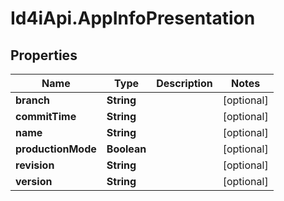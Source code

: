 # Id4iApi.AppInfoPresentation

## Properties
Name | Type | Description | Notes
------------ | ------------- | ------------- | -------------
**branch** | **String** |  | [optional] 
**commitTime** | **String** |  | [optional] 
**name** | **String** |  | [optional] 
**productionMode** | **Boolean** |  | [optional] 
**revision** | **String** |  | [optional] 
**version** | **String** |  | [optional] 


